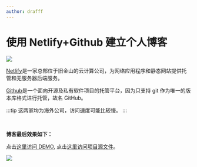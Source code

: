 ```yaml
---
author: drafff
---
```


# 使用 Netlify+Github 建立个人博客

![](http://pic.drafff.art//drafff/20200315184903.png)

[Netlify](https://www.netlify.com/)是一家总部位于旧金山的云计算公司，为网络应用程序和静态网站提供托管和无服务器后端服务。

[Github](https://github.com)是一个面向开源及私有软件项目的托管平台，因为只支持 git 作为唯一的版本库格式进行托管，故名 GitHub。

:::tip
这两家均为海外公司，访问速度可能比较慢。
:::

<br>

**博客最后效果如下：**

点击[这里访问 DEMO](https://draffff.netlify.com/), 点击[这里访问项目源文件](https://github.com/Drafffffff/hexoblog)。

![](http://pic.drafff.art//drafff/20200315191158.png)

